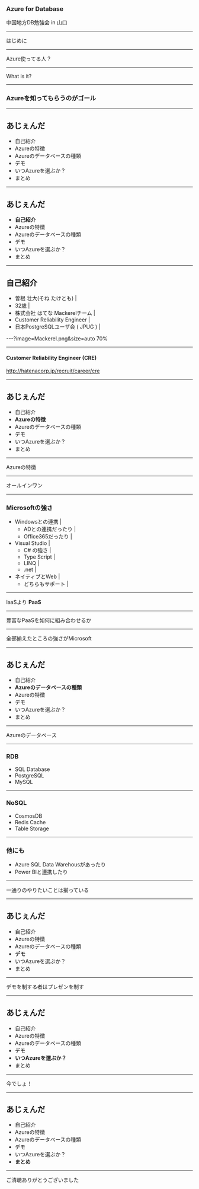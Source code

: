 ### Azure for Database
中国地方DB勉強会 in 山口

---

はじめに

---

Azure使ってる人？

---

What is it?

--- 

### Azureを知ってもらうのがゴール

---

## あじぇんだ
- 自己紹介
- Azureの特徴
- Azureのデータベースの種類
- デモ
- いつAzureを選ぶか？
- まとめ

---

## あじぇんだ
- **自己紹介**
- Azureの特徴
- Azureのデータベースの種類
- デモ
- いつAzureを選ぶか？
- まとめ

---

## 自己紹介
- 曽根 壮大(そね たけとも) | 
- 32歳 | 
- 株式会社 はてな Mackerelチーム | 
- Customer Reliability Engineer | 
- 日本PostgreSQLユーザ会 ( JPUG ) | 

---?image=Mackerel.png&size=auto 70%

---

#### Customer Reliability Engineer (CRE)

http://hatenacorp.jp/recruit/career/cre

---

## あじぇんだ
- 自己紹介
- **Azureの特徴**
- Azureのデータベースの種類
- デモ
- いつAzureを選ぶか？
- まとめ

---

Azureの特徴

---

オールインワン

---

### Microsoftの強さ

- Windowsとの連携 |
  - ADとの連携だったり |
  - Office365だったり |
- Visual Studio |
  - C# の強さ |
  - Type Script |
  - LINQ |
  - .net |
- ネイティブとWeb |
  - どちらもサポート |

---

IaaSより **PaaS**

---

豊富なPaaSを如何に組み合わせるか

---

全部揃えたところの強さがMicrosoft

---


## あじぇんだ
- 自己紹介
- **Azureのデータベースの種類**
- Azureの特徴
- デモ
- いつAzureを選ぶか？
- まとめ

---

Azureのデータベース

---

### RDB
- SQL Database
- PostgreSQL
- MySQL

---

### NoSQL
- CosmosDB
- Redis Cache
- Table Storage

---

### 他にも
- Azure SQL Data Warehousがあったり
- Power BIと連携したり

---

一通りのやりたいことは揃っている

---


## あじぇんだ
- 自己紹介
- Azureの特徴
- Azureのデータベースの種類
- **デモ**
- いつAzureを選ぶか？
- まとめ

---

デモを制する者はプレゼンを制す

---

## あじぇんだ
- 自己紹介
- Azureの特徴
- Azureのデータベースの種類
- デモ
- **いつAzureを選ぶか？**
- まとめ

---

今でしょ！

---

## あじぇんだ
- 自己紹介
- Azureの特徴
- Azureのデータベースの種類
- デモ
- いつAzureを選ぶか？
- **まとめ**

---

ご清聴ありがとうございました

